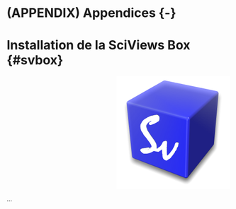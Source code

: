 # (APPENDIX) Appendices {-}


# Installation de la SciViews Box {#svbox}

<img src="images/sdd1_01/svBox-256.png" width="256px" style="display: block; margin: auto 0 auto auto;" />

...
